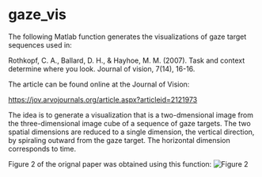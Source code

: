# gaze_vis
The following Matlab function generates the visualizations of gaze target sequences used in: 

Rothkopf, C. A., Ballard, D. H., & Hayhoe, M. M. (2007). Task and context determine where you look. Journal of vision, 7(14), 16-16.

The article can be found online at the Journal of Vision:

https://jov.arvojournals.org/article.aspx?articleid=2121973

The idea is to generate a visualization that is a two-dmensional image from the three-dimensional image cube of a sequence of gaze targets. The two spatial dimensions are reduced to a single dimension, the vertical direction, by spiraling outward from the gaze target. The horizontal dimension corresponds to time.

Figure 2 of the orignal paper was obtained using this function:
![Figure 2](https://arvo.silverchair-cdn.com/arvo/content_public/journal/jov/932846/m_jov-7-14-16-fig003.jpeg?Expires=1614180533&Signature=Vmc-p6vHm53b2geGKsNVIwKLgtB~Le9lqnbdVvmMmL7-aAYpdbCvzLfVfS9Y1xOJqmHWU7GJbp0B0NkElZKHffYvE-l6w09H4-Q1snSR-kWmR~sNfzoRMOtO6td9J4CVbg2sceqHc5tHIsFgDeRyD66Fuv68yDCGXz1qnI7rdls1~B0f6jLVi3LzzTkN8pxCPu7hk9Whk42AS63vxAX3u2eg92v~E-H4BWnGm4-gx74buTmucYjXA41H1EM38SV2KGv0dQoAGX~BZpsy0SEmNUt3i9vQNsusQcwgdOHYHWj4n1ZqUItJgY2iuJT1HA~CtToSoAejwS7TGHC7QuCd4g__&Key-Pair-Id=APKAIE5G5CRDK6RD3PGA)


